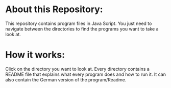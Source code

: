 # About this Repository: 
This repository contains program files in Java Script. You just need to navigate between the directories to find the programs you want to take a look at. 

# How it works:
Click on the directory you want to look at. Every directory contains a README file that explains what every program does and how to run it. It can also contain the German version of the program/Readme. 

